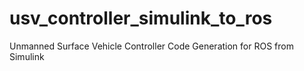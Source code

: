 # usv_controller_simulink_to_ros
Unmanned Surface Vehicle Controller Code Generation for ROS from Simulink
